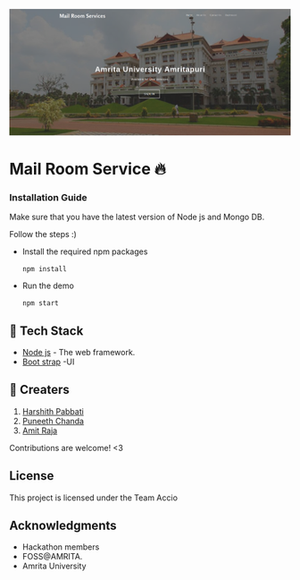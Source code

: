 ![mail-room-service](https://raw.githubusercontent.com/Harshithpabbati/Team-Accio/master/images/mail.png)
# Mail Room Service :fire:

### Installation Guide
Make sure that you have the latest version of Node js and Mongo DB.

Follow the steps :)

* Install the required npm packages

    ```
    npm install
    ```

* Run the demo

    ```
    npm start
    ```

## :electric_plug: Tech Stack

* [Node js](https://nodejs.org/en/) - The web framework.
* [Boot strap](https://getbootstrap.com/) -UI

## :gem: Creaters
1. [Harshith Pabbati](https://github.com/harshithpabbati)
2. [Puneeth Chanda](https://github.com/puneeth2001)
3. [Amit Raja](https://github.com/kalidindiamitraja)


Contributions are welcome! <3

## License

This project is licensed under the Team Accio

## Acknowledgments

* Hackathon members
* FOSS@AMRITA.
* Amrita University
